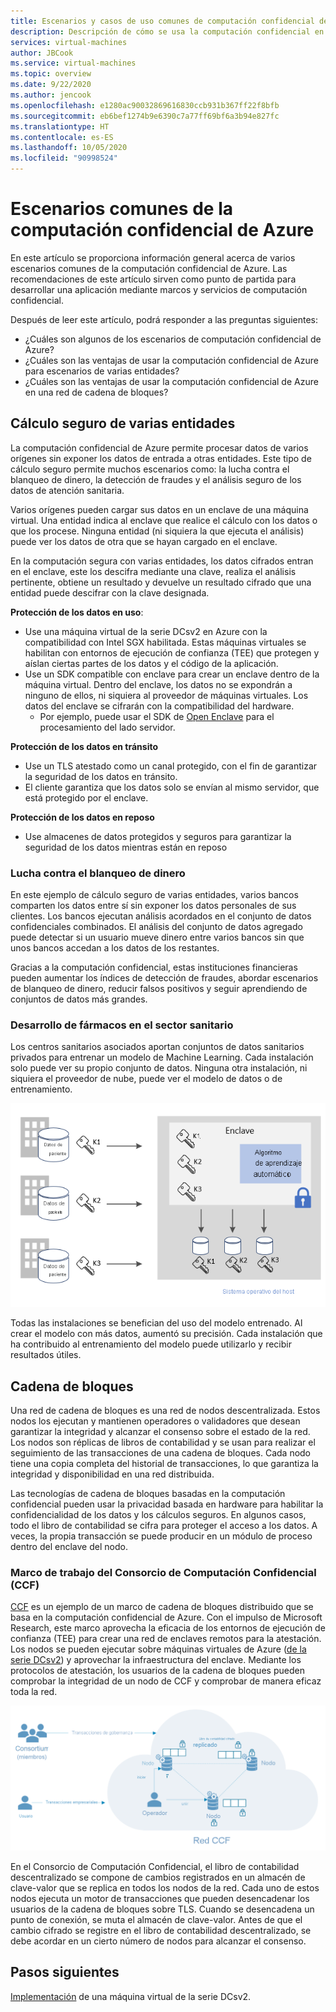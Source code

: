 ```yaml
---
title: Escenarios y casos de uso comunes de computación confidencial de Azure
description: Descripción de cómo se usa la computación confidencial en un escenario.
services: virtual-machines
author: JBCook
ms.service: virtual-machines
ms.topic: overview
ms.date: 9/22/2020
ms.author: jencook
ms.openlocfilehash: e1280ac90032869616830ccb931b367ff22f8bfb
ms.sourcegitcommit: eb6bef1274b9e6390c7a77ff69bf6a3b94e827fc
ms.translationtype: HT
ms.contentlocale: es-ES
ms.lasthandoff: 10/05/2020
ms.locfileid: "90998524"
---
```

# <a name="common-scenarios-for-azure-confidential-computing"></a>Escenarios comunes de la computación confidencial de Azure

En este artículo se proporciona información general acerca de varios escenarios comunes de la computación confidencial de Azure. Las recomendaciones de este artículo sirven como punto de partida para desarrollar una aplicación mediante marcos y servicios de computación confidencial. 

Después de leer este artículo, podrá responder a las preguntas siguientes:

- ¿Cuáles son algunos de los escenarios de computación confidencial de Azure?
- ¿Cuáles son las ventajas de usar la computación confidencial de Azure para escenarios de varias entidades?
- ¿Cuáles son las ventajas de usar la computación confidencial de Azure en una red de cadena de bloques?


## <a name="secure-multi-party-computation"></a>Cálculo seguro de varias entidades
La computación confidencial de Azure permite procesar datos de varios orígenes sin exponer los datos de entrada a otras entidades. Este tipo de cálculo seguro permite muchos escenarios como: la lucha contra el blanqueo de dinero, la detección de fraudes y el análisis seguro de los datos de atención sanitaria.

Varios orígenes pueden cargar sus datos en un enclave de una máquina virtual. Una entidad indica al enclave que realice el cálculo con los datos o que los procese. Ninguna entidad (ni siquiera la que ejecuta el análisis) puede ver los datos de otra que se hayan cargado en el enclave. 

En la computación segura con varias entidades, los datos cifrados entran en el enclave, este los descifra mediante una clave, realiza el análisis pertinente, obtiene un resultado y devuelve un resultado cifrado que una entidad puede descifrar con la clave designada. 

**Protección de los datos en uso**: 
- Use una máquina virtual de la serie DCsv2 en Azure con la compatibilidad con Intel SGX habilitada. Estas máquinas virtuales se habilitan con entornos de ejecución de confianza (TEE) que protegen y aíslan ciertas partes de los datos y el código de la aplicación.
- Use un SDK compatible con enclave para crear un enclave dentro de la máquina virtual. Dentro del enclave, los datos no se expondrán a ninguno de ellos, ni siquiera al proveedor de máquinas virtuales. Los datos del enclave se cifrarán con la compatibilidad del hardware.
    - Por ejemplo, puede usar el SDK de [Open Enclave](https://github.com/openenclave/openenclave) para el procesamiento del lado servidor. 

**Protección de los datos en tránsito** 
- Use un TLS atestado como un canal protegido, con el fin de garantizar la seguridad de los datos en tránsito.
- El cliente garantiza que los datos solo se envían al mismo servidor, que está protegido por el enclave. 

**Protección de los datos en reposo**
- Use almacenes de datos protegidos y seguros para garantizar la seguridad de los datos mientras están en reposo 

### <a name="anti-money-laundering"></a>Lucha contra el blanqueo de dinero
En este ejemplo de cálculo seguro de varias entidades, varios bancos comparten los datos entre sí sin exponer los datos personales de sus clientes. Los bancos ejecutan análisis acordados en el conjunto de datos confidenciales combinados. El análisis del conjunto de datos agregado puede detectar si un usuario mueve dinero entre varios bancos sin que unos bancos accedan a los datos de los restantes.

Gracias a la computación confidencial, estas instituciones financieras pueden aumentar los índices de detección de fraudes, abordar escenarios de blanqueo de dinero, reducir falsos positivos y seguir aprendiendo de conjuntos de datos más grandes. 

### <a name="drug-development-in-healthcare"></a>Desarrollo de fármacos en el sector sanitario
Los centros sanitarios asociados aportan conjuntos de datos sanitarios privados para entrenar un modelo de Machine Learning. Cada instalación solo puede ver su propio conjunto de datos. Ninguna otra instalación, ni siquiera el proveedor de nube, puede ver el modelo de datos o de entrenamiento. 

![Análisis del estado de los pacientes](./media/use-cases-scenarios/patient-data.png)

Todas las instalaciones se benefician del uso del modelo entrenado. Al crear el modelo con más datos, aumentó su precisión. Cada instalación que ha contribuido al entrenamiento del modelo puede utilizarlo y recibir resultados útiles. 

## <a name="blockchain"></a>Cadena de bloques

Una red de cadena de bloques es una red de nodos descentralizada. Estos nodos los ejecutan y mantienen operadores o validadores que desean garantizar la integridad y alcanzar el consenso sobre el estado de la red. Los nodos son réplicas de libros de contabilidad y se usan para realizar el seguimiento de las transacciones de una cadena de bloques. Cada nodo tiene una copia completa del historial de transacciones, lo que garantiza la integridad y disponibilidad en una red distribuida.

Las tecnologías de cadena de bloques basadas en la computación confidencial pueden usar la privacidad basada en hardware para habilitar la confidencialidad de los datos y los cálculos seguros. En algunos casos, todo el libro de contabilidad se cifra para proteger el acceso a los datos. A veces, la propia transacción se puede producir en un módulo de proceso dentro del enclave del nodo.

### <a name="confidential-consortium-framework-ccf"></a>Marco de trabajo del Consorcio de Computación Confidencial (CCF)
[CCF](https://www.microsoft.com/research/project/confidential-consortium-framework/) es un ejemplo de un marco de cadena de bloques distribuido que se basa en la computación confidencial de Azure. Con el impulso de Microsoft Research, este marco aprovecha la eficacia de los entornos de ejecución de confianza (TEE) para crear una red de enclaves remotos para la atestación. Los nodos se pueden ejecutar sobre máquinas virtuales de Azure ([de la serie DCsv2](confidential-computing-enclaves.md)) y aprovechar la infraestructura del enclave. Mediante los protocolos de atestación, los usuarios de la cadena de bloques pueden comprobar la integridad de un nodo de CCF y comprobar de manera eficaz toda la red. 

![Una red de nodos](./media/use-cases-scenarios/ccf.png)

En el Consorcio de Computación Confidencial, el libro de contabilidad descentralizado se compone de cambios registrados en un almacén de clave-valor que se replica en todos los nodos de la red. Cada uno de estos nodos ejecuta un motor de transacciones que pueden desencadenar los usuarios de la cadena de bloques sobre TLS. Cuando se desencadena un punto de conexión, se muta el almacén de clave-valor. Antes de que el cambio cifrado se registre en el libro de contabilidad descentralizado, se debe acordar en un cierto número de nodos para alcanzar el consenso. 

## <a name="next-steps"></a>Pasos siguientes
[Implementación](quick-create-marketplace.md) de una máquina virtual de la serie DCsv2.


